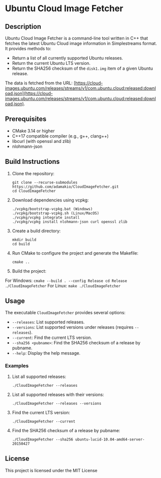 # Ubuntu Cloud Image Fetcher

## Description

Ubuntu Cloud Image Fetcher is a command-line tool written in C++ that fetches the latest Ubuntu Cloud image information in Simplestreams format. It provides methods to:
- Return a list of all currently supported Ubuntu releases.
- Return the current Ubuntu LTS version.
- Return the SHA256 checksum of the `disk1.img` item of a given Ubuntu release.

The data is fetched from the URL: [https://cloud-images.ubuntu.com/releases/streams/v1/com.ubuntu.cloud:released:download.json](https://cloud-images.ubuntu.com/releases/streams/v1/com.ubuntu.cloud:released:download.json).

## Prerequisites

- CMake 3.14 or higher
- C++17 compatible compiler (e.g., g++, clang++)
- libcurl (with openssl and zlib)
- nlohmann-json

## Build Instructions

1. Clone the repository:
    ```
    git clone --recurse-submodules https://github.com/adamakio/CloudImageFetcher.git
    cd CloudImageFetcher
    ```

2. Download dependencies using vcpkg:
    ```
    ./vcpkg/bootstrap-vcpkg.bat (Windows)
    ./vcpkg/bootstrap-vcpkg.sh (Linux/MacOS)
    ./vcpkg/vcpkg integrate install
    ./vcpkg/vcpkg install nlohmann-json curl openssl zlib
    ```
    
2. Create a build directory:
    ```
    mkdir build
    cd build
    ```

3. Run CMake to configure the project and generate the Makefile:
    ```
    cmake ..
    ```

4. Build the project:

For Windows:
	```
	cmake --build . --config Release
    cd Release
    ./CloudImageFetcher
	```
For Linux:
    ```
    make
    ./CloudImageFetcher
	```     

## Usage
The executable `CloudImageFetcher` provides several options:

- `--releases`: List supported releases.
- `--versions`: List supported versions under releases (requires `--releases`).
- `--current`: Find the current LTS version.
- `--sha256 <pubname>`: Find the SHA256 checksum of a release by pubname.
- `--help`: Display the help message.

### Examples

1. List all supported releases:
    ```
    ./CloudImageFetcher --releases
    ```

2. List all supported releases with their versions:
    ```
    ./CloudImageFetcher --releases --versions
    ```

3. Find the current LTS version:
    ```
    ./CloudImageFetcher --current
    ```

4. Find the SHA256 checksum of a release by pubname:
    ```
    ./CloudImageFetcher --sha256 ubuntu-lucid-10.04-amd64-server-20150427
    ```

## License
This project is licensed under the MIT License 
